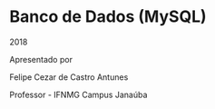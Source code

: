 Banco de Dados (MySQL)
===========================================================

2018           

Apresentado por 

Felipe Cezar de Castro Antunes

Professor - IFNMG Campus Janaúba